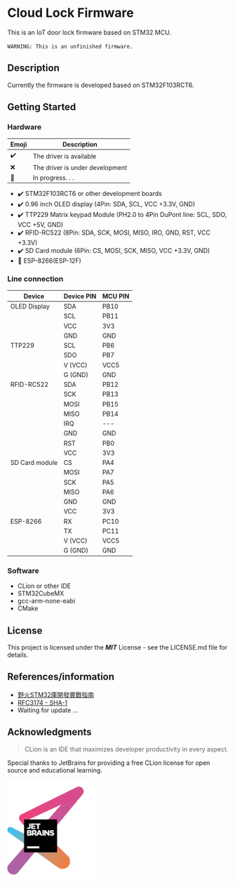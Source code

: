 # Cloud Lock Firmware
This is an IoT door lock firmware based on STM32 MCU.

`WARNING: This is an unfinished firmware.`
## Description
Currently the firmware is developed based on STM32F103RCT6.

## Getting Started
### Hardware
| Emoji              | Description                     |
|--------------------|---------------------------------|
| :heavy_check_mark: | The driver is available         |
| :x:                | The driver is under development |
| :construction:     | In progress. . .                |

+ :heavy_check_mark: STM32F103RCT6 or other development boards
+ :heavy_check_mark: 0.96 inch OLED display (4Pin: SDA, SCL, VCC +3.3V, GND)
+ :heavy_check_mark: TTP229 Matrix keypad Module (PH2.0 to 4Pin DuPont line: SCL, SDO, VCC +5V, GND)
+ :heavy_check_mark: RFID-RC522 (8Pin: SDA, SCK, MOSI, MISO, IRO, GND, RST, VCC +3.3V)
+ :heavy_check_mark: SD Card module (6Pin: CS, MOSI, SCK, MISO, VCC +3.3V, GND)
+ :construction: ESP-8266(ESP-12F)

### Line connection
| Device         | Device PIN | MCU PIN |
|----------------|------------|---------|
| OLED Display   | SDA        | PB10    |
|                | SCL        | PB11    |
|                | VCC        | 3V3     |
|                | GND        | GND     |
| TTP229         | SCL        | PB6     |
|                | SDO        | PB7     |
|                | V (VCC)    | VCC5    |
|                | G (GND)    | GND     |
| RFID-RC522     | SDA        | PB12    |
|                | SCK        | PB13    |
|                | MOSI       | PB15    |
|                | MISO       | PB14    |
|                | IRQ        | ---     |
|                | GND        | GND     |
|                | RST        | PB0     |
|                | VCC        | 3V3     |
| SD Card module | CS         | PA4     |
|                | MOSI       | PA7     |
|                | SCK        | PA5     |
|                | MISO       | PA6     |
|                | GND        | GND     |
|                | VCC        | 3V3     |
| ESP-8266       | RX         | PC10    |
|                | TX         | PC11    |
|                | V (VCC)    | VCC5    |
|                | G (GND)    | GND     |

### Software
+ CLion or other IDE
+ STM32CubeMX
+ gcc-arm-none-eabi
+ CMake

## License
This project is licensed under the ***MIT*** License - see the LICENSE.md file for details.

## References/information

+ [野火STM32庫開發實戰指南](https://doc.embedfire.com/)
+ [RFC3174 - SHA-1](https://www.rfc-editor.org/rfc/rfc3174)
+ Waiting for update ...

## Acknowledgments

> CLion is an IDE that maximizes developer productivity in every aspect.

Special thanks to JetBrains for providing a free CLion license for open source and educational learning.

<img src="./jetbrains-variant-3.png" alt="Logo" width="200"/>

